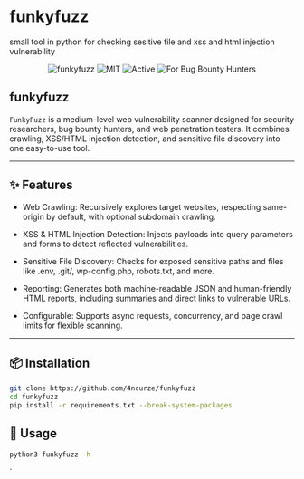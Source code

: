 # funkyfuzz
small tool in python for checking sesitive file and xss and html injection vulnerability

<p align="center">
  <img src="https://img.shields.io/badge/funkyfuzz-lightgrey?style=for-the-badge&logo=zap&logoColor=white" alt="funkyfuzz" />
  <img src="https://img.shields.io/badge/License-MIT-green?style=for-the-badge&logo=mit" alt="MIT" />
  <img src="https://img.shields.io/badge/Status-Active-brightgreen?style=for-the-badge&logo=checkcircle" alt="Active" />
  <img src="https://img.shields.io/badge/For-Bug%20Bounty-red?style=for-the-badge&logo=bug" alt="For Bug Bounty Hunters" />
</p>

## funkyfuzz

`FunkyFuzz` is a medium-level web vulnerability scanner designed for security researchers, bug bounty hunters, and web penetration testers. It combines crawling, XSS/HTML injection detection, and sensitive file discovery into one easy-to-use tool.

---

## ✨ Features
- Web Crawling: Recursively explores target websites, respecting same-origin by default, with optional subdomain crawling.

- XSS & HTML Injection Detection: Injects payloads into query parameters and forms to detect reflected vulnerabilities.

- Sensitive File Discovery: Checks for exposed sensitive paths and files like .env, .git/, wp-config.php, robots.txt, and more.

- Reporting: Generates both machine-readable JSON and human-friendly HTML reports, including summaries and direct links to vulnerable URLs.

- Configurable: Supports async requests, concurrency, and page crawl limits for flexible scanning.

---

## 📦 Installation

```bash
git clone https://github.com/4ncurze/funkyfuzz
cd funkyfuzz
pip install -r requirements.txt --break-system-packages


```

## 🚀 Usage

```bash
python3 funkyfuzz -h 
```
`

